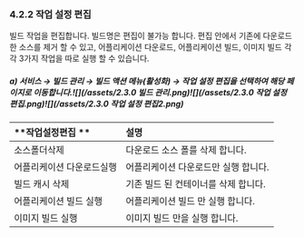 ### 4.2.2 작업 설정 편집

빌드 작업을 편집합니다. 빌드명은 편집이 불가능 합니다. 편집 안에서 기존에 다운로드한 소스를 제거 할 수 있고, 어플리케이션 다운로드, 어플리케이션 빌드, 이미지 빌드 각각 3가지 작업을 따로 실행 할 수 있습니다.

##### **a\)    서비스 **→** 빌드 관리 **→ 빌드 액션 메뉴\(활성화\) → 작업 설정 편집을** 선택하여 해당 페이지로 이동합니다.**![](/assets/2.3.0 빌드 관리.png)![](/assets/2.3.0 작업 설정 편집.png)![](/assets/2.3.0 작업 설정 편집2.png)

| **작업설정편집 ** | **설명** |
| :--- | :--- |
| 소스폴더삭제 | 다운로드 소스 폴를 삭제 합니다. |
| 어플리케이션 다운로드실행  | 어플리케이션 다운로드만 실행 합니다. |
| 빌드 캐시 삭제  | 기존 빌드 된 컨테이너를 삭제 합니다. |
| 어플리케이션 빌드 실행 | 어플리케이션 빌드 만 실행 합니다. |
| 이미지 빌드 실행 | 이미지 빌드 만을 실행 합니다. |



